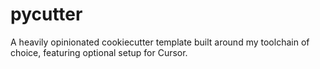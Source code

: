 # pycutter
A heavily opinionated cookiecutter template built around my toolchain of choice, featuring optional setup for Cursor.
